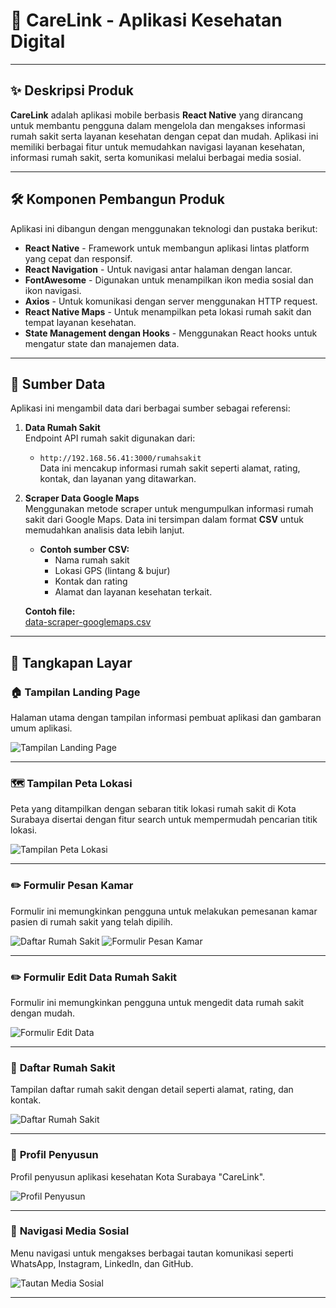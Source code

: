 # 📱 **CareLink - Aplikasi Kesehatan Digital**

---

## ✨ **Deskripsi Produk**

**CareLink** adalah aplikasi mobile berbasis **React Native** yang dirancang untuk membantu pengguna dalam mengelola dan mengakses informasi rumah sakit serta layanan kesehatan dengan cepat dan mudah. Aplikasi ini memiliki berbagai fitur untuk memudahkan navigasi layanan kesehatan, informasi rumah sakit, serta komunikasi melalui berbagai media sosial.

---

## 🛠️ **Komponen Pembangun Produk**

Aplikasi ini dibangun dengan menggunakan teknologi dan pustaka berikut:

- **React Native** - Framework untuk membangun aplikasi lintas platform yang cepat dan responsif.
- **React Navigation** - Untuk navigasi antar halaman dengan lancar.
- **FontAwesome** - Digunakan untuk menampilkan ikon media sosial dan ikon navigasi.
- **Axios** - Untuk komunikasi dengan server menggunakan HTTP request.
- **React Native Maps** - Untuk menampilkan peta lokasi rumah sakit dan tempat layanan kesehatan.
- **State Management dengan Hooks** - Menggunakan React hooks untuk mengatur state dan manajemen data.

---

## 🔗 **Sumber Data**

Aplikasi ini mengambil data dari berbagai sumber sebagai referensi:

1. **Data Rumah Sakit**  
   Endpoint API rumah sakit digunakan dari:  
   - `http://192.168.56.41:3000/rumahsakit`  
   Data ini mencakup informasi rumah sakit seperti alamat, rating, kontak, dan layanan yang ditawarkan.

2. **Scraper Data Google Maps**  
   Menggunakan metode scraper untuk mengumpulkan informasi rumah sakit dari Google Maps. Data ini tersimpan dalam format **CSV** untuk memudahkan analisis data lebih lanjut.

   - **Contoh sumber CSV:**  
     - Nama rumah sakit  
     - Lokasi GPS (lintang & bujur)  
     - Kontak dan rating  
     - Alamat dan layanan kesehatan terkait.

   **Contoh file:**  
   [data-scraper-googlemaps.csv](assets/data/data-scraper-googlemaps.csv)

---

## 📸 **Tangkapan Layar**

### 🏠 **Tampilan Landing Page**
Halaman utama dengan tampilan informasi pembuat aplikasi dan gambaran umum aplikasi.

![Tampilan Landing Page](assets/LandingPage.jpg)

---

### 🗺️ **Tampilan Peta Lokasi**
Peta yang ditampilkan dengan sebaran titik lokasi rumah sakit di Kota Surabaya disertai dengan fitur search untuk mempermudah pencarian titik lokasi.

![Tampilan Peta Lokasi](assets/map.jpg)

---

### ✏️ **Formulir Pesan Kamar**
Formulir ini memungkinkan pengguna untuk melakukan pemesanan kamar pasien di rumah sakit yang telah dipilih.

![Daftar Rumah Sakit](assets/form.jpg)
![Formulir Pesan Kamar](assets/formulir%20pendaftaran.jpg)

---

### ✏️ **Formulir Edit Data Rumah Sakit**
Formulir ini memungkinkan pengguna untuk mengedit data rumah sakit dengan mudah.

![Formulir Edit Data](assets/edit%20form.jpg)

---

### 🏥 **Daftar Rumah Sakit**
Tampilan daftar rumah sakit dengan detail seperti alamat, rating, dan kontak.

![Daftar Rumah Sakit](assets/images/daftar_rumah_sakit.png)

---

### 👤 **Profil Penyusun**
Profil penyusun aplikasi kesehatan Kota Surabaya "CareLink".

![Profil Penyusun](assets/profil1.jpg)

---
### 🔗 **Navigasi Media Sosial**
Menu navigasi untuk mengakses berbagai tautan komunikasi seperti WhatsApp, Instagram, LinkedIn, dan GitHub.

![Tautan Media Sosial](assets/profil2.jpg)

---
